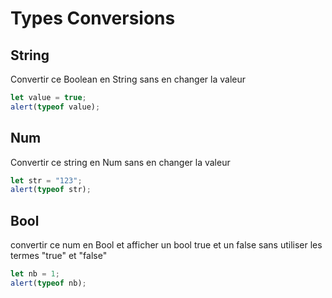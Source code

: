 # Types Conversions

## String

Convertir ce Boolean en String sans en changer la valeur
```js
let value = true;
alert(typeof value);

```

## Num

Convertir ce string en Num sans en changer la valeur
```js
let str = "123";
alert(typeof str);

```

## Bool

convertir ce num en Bool et afficher un bool true et un false sans utiliser les termes "true" et "false"
```js
let nb = 1;
alert(typeof nb);

```